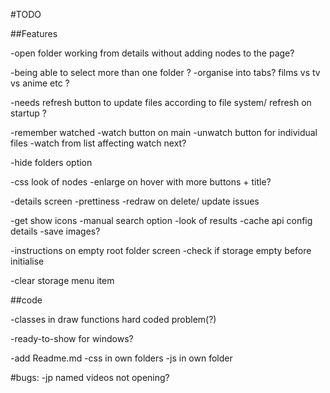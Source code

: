 #TODO

##Features


-open folder working from details without adding nodes to the page?

-being able to select more than one folder ?
  -organise into tabs? films vs tv vs anime etc ?

-needs refresh button to update files according to file system/ refresh on startup ?

-remember watched
  -watch button on main
  -unwatch button for individual files
  -watch from list affecting watch next?


-hide folders option

-css look of nodes
  -enlarge on hover with more buttons + title?

-details screen
  -prettiness
  -redraw on delete/ update issues

-get show icons
 -manual search option
  -look of results
  -cache api config details
  -save images?



-instructions on empty root folder screen
-check if storage empty before initialise

-clear storage menu item


##code

-classes in draw functions hard coded problem(?)

-ready-to-show for windows?

-add Readme.md
-css in own folders
-js in own folder


#bugs:
-jp named videos not opening?
